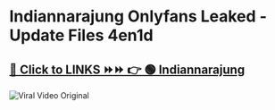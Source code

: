 
 # Indiannarajung Onlyfans Leaked - Update Files 4en1d

## <h2><a href="https://clipsfans.com/Indiannarajung&ref=git">🔗 Click to LINKS ⏩⏩ 👉 🟢 Indiannarajung </a></h2>

<a href="https://clipsfans.com/Indiannarajung&ref=git" rel="nofollow" data-target="animated-image.originalLink"><img src="https://i.ibb.co.com/xMMVF88/686577567.gif" alt="Viral Video Original" style="max-width: 100%; display: inline-block;" data-target="animated-image.originalImage"></a>

